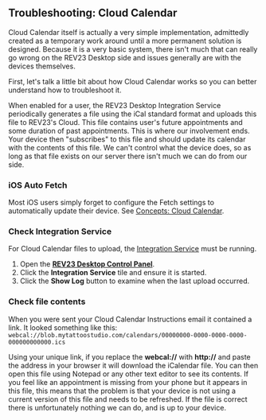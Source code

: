 ## Troubleshooting: Cloud Calendar

Cloud Calendar itself is actually a very simple implementation, admittedly created as a temporary work around until a more permanent solution is designed. Because it is a very basic system, there isn't much that can really go wrong on the REV23 Desktop side and issues generally are with the devices themselves.

First, let's talk a little bit about how Cloud Calendar works so you can better understand how to troubleshoot it.

When enabled for a user, the REV23 Desktop Integration Service periodically generates a file using the iCal standard format and uploads this file to REV23's Cloud. This file contains user's future appointments and some duration of past appointments. This is where our involvement ends. Your device then "subscribes" to this file and should update its calendar with the contents of this file. We can't control what the device does, so as long as that file exists on our server there isn't much we can do from our side.

### iOS Auto Fetch
Most iOS users simply forget to configure the Fetch settings to automatically update their device. See [Concepts: Cloud Calendar](../concepts/cloud-calendar.md#ios-auto-fetch).

### Check Integration Service

For Cloud Calendar files to upload, the [Integration Service](../server-concepts/integration-service.md) must be running.

1. Open the [**REV23 Desktop Control Panel**](../server-concepts/control-panel.md).
2. Click the **Integration Service** tile and ensure it is started.
3. Click the **Show Log** button to examine when the last upload occurred.

### Check file contents

When you were sent your Cloud Calendar Instructions email it contained a link. It looked something like this: `webcal://blob.mytattoostudio.com/calendars/00000000-0000-0000-0000-000000000000.ics`

Using your unique link, if you replace the **webcal://** with **http://** and paste the address in your browser it will download the iCalendar file. You can then open this file using Notepad or any other text editor to see its contents. If you feel like an appointment is missing from your phone but it appears in this file, this means that the problem is that your device is not using a current version of this file and needs to be refreshed. If the file is correct there is unfortunately nothing we can do, and is up to your device.
